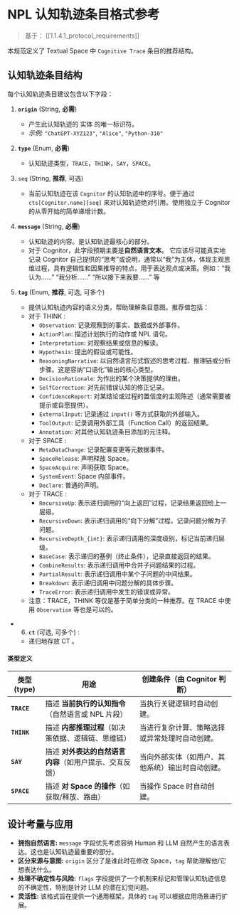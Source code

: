 # NPL 认知轨迹条目格式参考

> 基于： [[1.1.4.1_protocol_requirements]]

本规范定义了 Textual Space 中 `Cognitive Trace` 条目的推荐结构。

## 认知轨迹条目结构

每个认知轨迹条目建议包含以下字段：

1.  **`origin`** (String, **必需**)
    *   产生此认知轨迹的 实体 的唯一标识符。
    *   *示例:* `"ChatGPT-XYZ123"`, `"Alice"`, `"Python-310"`

2.  **`type`** (Enum, **必需**)
    *   认知轨迹类型，`TRACE`，`THINK`，`SAY`，`SPACE`。

3.  `seq` (String, **推荐**, 可选)
	- 当前认知轨迹在该 `Cognitor` 的认知轨迹中的序号。便于通过 `cts[Cognitor.name][seq]` 来对认知轨迹绝对引用。使用独立于 Cognitor 的从零开始的简单递增计数。

4.  **`message`** (String, **必需**)
    *   认知轨迹的内容。是认知轨迹最核心的部分。
    *   对于 Cognitor，此字段预期主要是**自然语言文本**。 它应该尽可能真实地记录 Cognitor 自己提供的“思考”或说明，通常以“我”为主体，体现主观思维过程，具有逻辑性和因果推导的特点，用于表达观点或决策。例如：“我认为……” “我分析……” “所以接下来我要……” 等

5.  **`tag`** (Enum, **推荐**, 可选, 可多个)
    *   提供认知轨迹内容的语义分类，帮助理解条目意图。推荐值包括：
	*   对于 THINK :
        *   `Observation`: 记录观察到的事实、数据或外部事件。
        *   `ActionPlan`: 描述计划执行的动作或 NPL 语句。
        *   `Interpretation`: 对观察结果或信息的解读。
        *   `Hypothesis`: 提出的假设或可能性。
        *   `ReasoningNarrative`: 以自然语言形式叙述的思考过程、推理链或分析步骤。这是容纳“口语化”输出的核心类型。
        *   `DecisionRationale`: 为作出的某个决策提供的理由。
        *   `SelfCorrection`: 对先前错误认知的修正记录。
        *   `ConfidenceReport`: 对某结论或过程的置信度的主观陈述（通常需要被提示或自愿提供）。
        *   `ExternalInput`: 记录通过 `input()` 等方式获取的外部输入。
        *   `ToolOutput`: 记录调用外部工具（Function Call）的返回结果。
        *   `Annotation`: 对其他认知轨迹条目添加的元注释。
    *   对于 SPACE :
        *   `MetaDataChange`: 记录配置变更等元数据事件。
        *   `SpaceRelease`: 声明释放 Space。
        *   `SpaceAcquire`: 声明获取 Space。
        *   `SystemEvent`: Space 内部事件。
        *   `Declare`: 普通的声明。
	*   对于 TRACE :
	    *   `RecursiveUp`: 表示递归调用的“向上返回”过程，记录结果返回给上一层级。
	    *   `RecursiveDown`: 表示递归调用的“向下分解”过程，记录问题分解为子问题。
	    *   `RecursiveDepth_{int}`: 表示递归调用的深度级别，标记当前递归层级。
	    *   `BaseCase`: 表示递归的基例（终止条件），记录直接返回的结果。
	    *   `CombineResults`: 表示递归调用中合并子问题结果的过程。
	    *   `PartialResult`: 表示递归调用中某个子问题的中间结果。
	    *   `Breakdown`: 表示递归调用中问题分解的具体步骤。
	    *   `TraceError`: 表示递归调用中发生的错误或异常。
	*   注意：TRACE，THINK 等仅是基于简单分类的一种推荐。在 TRACE 中使用 `Observation` 等也是可以的。

* 6.  **`ct`** (可选, 可多个) :
	* 递归地存放 CT 。

#### **类型定义**  
| 类型(type)  | 用途                                                                 | 创建条件（由 Cognitor 判断）                 |  
|------------|----------------------------------------------------------------------|--------------------------------------------|  
| **`TRACE`** | 描述 **当前执行的认知指令**（自然语言或 NPL 片段）                     | 当执行关键逻辑时自动创建。       |  
| **`THINK`** | 描述 **内部推理过程**（如决策依据、逻辑链、思维链）                            | 当进行复杂计算、策略选择或异常处理时自动创建。 |  
| **`SAY`**   | 描述 **对外表达的自然语言内容**（如用户提示、交互反馈）                | 当向外部实体（如用户、其他系统）输出时自动创建。 |  
| **`SPACE`** | 描述 **对 Space 的操作**（如获取/释放、路由）                  | 当操作 Space 时自动创建。   |  


## 设计考量与应用

*   **拥抱自然语言:** `message` 字段优先考虑容纳 Human 和 LLM 自然产生的语言表达。这也是认知轨迹最重要的部分。
*   **区分来源与意图:** `origin` 区分了是谁此时在修改 Space，`tag` 帮助理解他/它想表达什么。
*   **处理不确定性与风险:** `flags` 字段提供了一个机制来标记和管理认知轨迹信息的不确定性，特别是针对 LLM 的潜在幻觉问题。
*   **灵活性:** 该格式旨在提供一个通用框架，具体的 `tag` 可以根据应用场景进行扩展。
